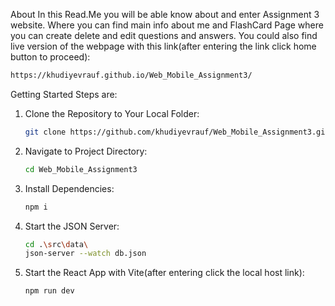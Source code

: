 About
In this Read.Me you will be  able know about and enter Assignment 3 website. Where you can find main info about me and FlashCard Page where you can create delete and edit questions and answers.
You could also find live version of the webpage with this link(after entering the link click home button to proceed): 
```bash
https://khudiyevrauf.github.io/Web_Mobile_Assignment3/
```

Getting Started
Steps are:

1. Clone the Repository to Your Local Folder:
   ```bash
   git clone https://github.com/khudiyevrauf/Web_Mobile_Assignment3.git 
   ```

2. Navigate to Project Directory:
   ```bash
   cd Web_Mobile_Assignment3
   ```

3. Install Dependencies:
   ```bash
   npm i
   ```

4. Start the JSON Server:
   ```bash
   cd .\src\data\
   json-server --watch db.json 
   ```

5. Start the React App with Vite(after entering click the local host link):
   ```bash
   npm run dev
   ```
